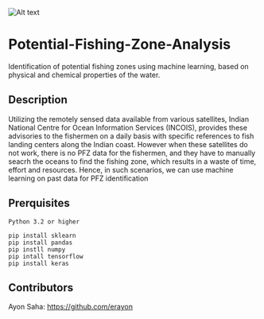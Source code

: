 ![Alt text](/relative/path/to/SST.jpg?raw=true)
# Potential-Fishing-Zone-Analysis
Identification of potential fishing zones using machine learning, based on physical and chemical properties of the water.
## Description
Utilizing the remotely sensed data available from various satellites, Indian National Centre for Ocean Information Services (INCOIS), provides these advisories to the fishermen on a daily basis with specific references to fish landing centers along the Indian coast. However when these satellites do not work, there is no PFZ data for the fishermen, and they have to manually seacrh the oceans to find the fishing zone, which results in a waste of time, effort and resources. Hence, in such scenarios, we can use machine learning on past data for PFZ identification
## Prerquisites
```
Python 3.2 or higher

pip install sklearn
pip install pandas
pip instll numpy
pip intall tensorflow
pip install keras
```
## Contributors
Ayon Saha: https://github.com/erayon
